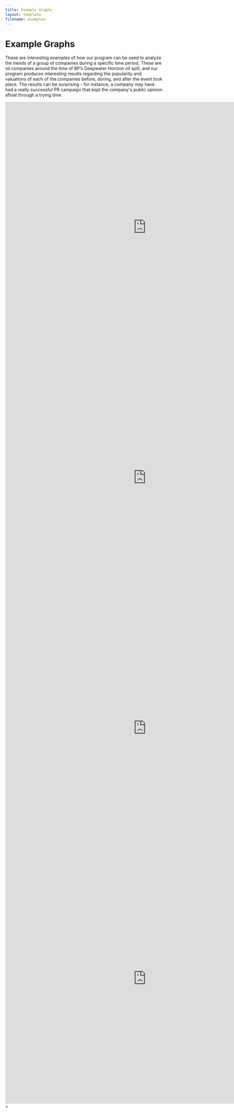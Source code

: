 ```yaml
---
title: Example Graphs
layout: template
filename: examples
---
```


# Example Graphs

These are interesting examples of how our program can be used to analyze the trends of a group of companies during a specific time period. These are oil companies around the time of BP’s Deepwater Horizon oil spill, and our program produces interesting results regarding the popularity and valuations of each of the companies before, during, and after the event took place. The results can be surprising - for instance, a company may have had a really successful PR campaign that kept the company's public opinion afloat through a trying time.

<!-- BP -->
<iframe width="900" height="800" frameborder="0" scrolling="no" src="https://plot.ly/~umadesai/22.embed?autosize=True&link=false&modebar=false&height=450"></iframe>

<!-- CHHEVRN -->
<iframe width="900" height="800" frameborder="0" scrolling="no" src="https://plot.ly/~umadesai/28.embed?autosize=True&link=false&modebar=false&height=350"></iframe>

<!-- Valero -->
<iframe width="900" height="800" frameborder="0" scrolling="no" src="https://plot.ly/~umadesai/32.embed?autosize=True&link=false&modebar=false&height=350"></iframe>

<!-- Exxon Mobil -->
<iframe width="900" height="800" frameborder="0" scrolling="no" src="https://plot.ly/~umadesai/34.embed?autosize=True&link=false&modebar=false&height=350"></iframe>>

<!-- 
<iframe width="900" height="800" frameborder="0" scrolling="no" src="https://plot.ly/~umadesai/24.embed?autosize=True&link=false&modebar=false&height=450"></iframe>

<iframe width="900" height="800" frameborder="0" scrolling="no" src="https://plot.ly/~umadesai/26.embed?autosize=True&link=false&modebar=false&height=450"></iframe>

<iframe width="900" height="800" frameborder="0" scrolling="no" src="https://plot.ly/~umadesai/28.embed?autosize=True&link=false&modebar=false&height=450"></iframe> -->